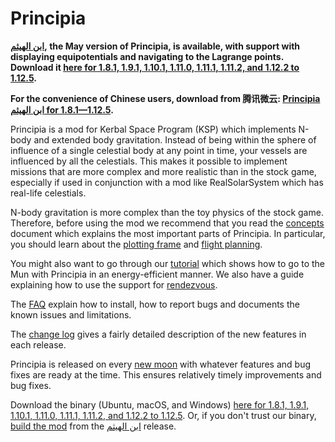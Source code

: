 # Principia

**&lrm;[ابن الهيثم](https://github.com/mockingbirdnest/Principia/wiki/Change-Log#%D8%A7%D8%A8%D9%86-%D8%A7%D9%84%D9%87%D9%8A%D8%AB%D9%85), the May version of Principia, is available, with support with displaying equipotentials and navigating to the Lagrange points.  Download it [here for 1.8.1, 1.9.1, 1.10.1, 1.11.0, 1.11.1, 1.11.2, and 1.12.2 to 1.12.5](https://bit.ly/41LaMNu).**

**For the convenience of Chinese users, download from 腾讯微云: [Principia ابن الهيثم for 1.8.1—1.12.5](https://share.weiyun.com/hFGOApcf).**

Principia is a mod for Kerbal Space Program (KSP) which implements N-body and extended body gravitation.  Instead of being within the sphere of influence of a single celestial body at any point in time, your vessels are influenced by all the celestials.  This makes it possible to implement missions that are more complex and more realistic than in the stock game, especially if used in conjunction with a mod like RealSolarSystem which has real-life celestials.

N-body gravitation is more complex than the toy physics of the stock game.  Therefore, before using the mod we recommend that you read the [concepts](https://github.com/mockingbirdnest/Principia/wiki/Concepts) document which explains the most important parts of Principia.  In particular, you should learn about the [plotting frame](https://github.com/mockingbirdnest/Principia/wiki/Concepts#plotting-frame) and [flight planning](https://github.com/mockingbirdnest/Principia/wiki/Concepts#flight-planning).

You might also want to go through our
[tutorial](https://github.com/mockingbirdnest/Principia/wiki/A-guide-to-going-to-the-Mun-with-Principia) which shows how 
to go to the Mun with Principia in an energy-efficient manner.  We also have a guide explaining how to use the support for [rendezvous](https://github.com/mockingbirdnest/Principia/wiki/A-guide-to-performing-low-orbit-rendezvous).

The [FAQ](https://github.com/mockingbirdnest/Principia/wiki/Installing,-reporting-bugs,-and-frequently-asked-questions) explain how to install, how to report bugs and documents the known issues and limitations.

The [change log](https://github.com/mockingbirdnest/Principia/wiki/Change-Log) gives a fairly detailed description of the new features in each release.

Principia is released on every [new moon](https://en.wikipedia.org/wiki/New_moon) with whatever features and bug fixes are ready at the time.  This ensures relatively timely improvements and bug fixes.

Download the binary (Ubuntu, macOS, and Windows) [here for 1.8.1, 1.9.1, 1.10.1, 1.11.0, 1.11.1, 1.11.2, and 1.12.2 to 1.12.5](https://bit.ly/41LaMNu).  Or, if you don't trust our binary, [build the mod](https://github.com/mockingbirdnest/Principia/blob/master/documentation/Setup.md) from the [ابن الهيثم](https://github.com/mockingbirdnest/Principia/releases/tag/2023051916-%D8%A7%D8%A8%D9%86%C2%A0%D8%A7%D9%84%D9%87%D9%8A%D8%AB%D9%85) release.
